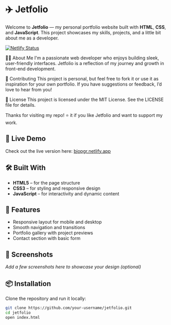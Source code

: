 # ✈️ Jetfolio

Welcome to **Jetfolio** — my personal portfolio website built with **HTML**, **CSS**, and **JavaScript**. This project showcases my skills, projects, and a little bit about me as a developer.

[![Netlify Status](https://api.netlify.com/api/v1/badges/eb181c2f-2b06-414f-8de8-04e5084d13bc/deploy-status)](https://app.netlify.com/sites/bjopgr/deploys)

🙋‍♂️ About Me
I'm a passionate web developer who enjoys building sleek, user-friendly interfaces. Jetfolio is a reflection of my journey and growth in front-end development.

🤝 Contributing
This project is personal, but feel free to fork it or use it as inspiration for your own portfolio. If you have suggestions or feedback, I’d love to hear from you!

📄 License
This project is licensed under the MIT License. See the LICENSE file for details.

Thanks for visiting my repo! ⭐ it if you like Jetfolio and want to support my work.
## 🚀 Live Demo

Check out the live version here: [bjopgr.netlify.app](https://bjopgr.netlify.app)

## 🛠️ Built With

- **HTML5** – for the page structure
- **CSS3** – for styling and responsive design
- **JavaScript** – for interactivity and dynamic content

## 📁 Features

- Responsive layout for mobile and desktop
- Smooth navigation and transitions
- Portfolio gallery with project previews
- Contact section with basic form

## 📸 Screenshots

_Add a few screenshots here to showcase your design (optional)_

## 📦 Installation

Clone the repository and run it locally:

```bash
git clone https://github.com/your-username/jetfolio.git
cd jetfolio
open index.html

